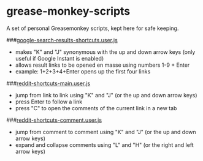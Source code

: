 grease-monkey-scripts
=====================

A set of personal Greasemonkey scripts, kept here for safe keeping.

###[google-search-results-shortcuts.user.js](google-search-results-shortcuts.user.js)

- makes "K" and "J" synonymous with the up and down arrow keys (only useful if Google Instant is enabled)
- allows result links to be opened en masse using numbers 1-9 + Enter
 - example: 1+2+3+4+Enter opens up the first four links

###[reddit-shortcuts-main.user.js](reddit-shortcuts-main.user.js)

- jump from link to link using "K" and "J" (or the up and down arrow keys)
- press Enter to follow a link
- press "C" to open the comments of the current link in a new tab


###[reddit-shortcuts-comment.user.js](reddit-shortcuts-comment.user.js)

- jump from comment to comment using "K" and "J" (or the up and down arrow keys)
- expand and collapse comments using "L" and "H" (or the right and left arrow keys)
 
